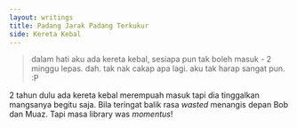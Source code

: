 ```yaml
---
layout: writings
title: Padang Jarak Padang Terkukur
side: Kereta Kebal
---
```


> dalam hati aku ada kereta kebal, sesiapa pun tak boleh masuk - 2 minggu lepas.
> dah. tak nak cakap apa lagi. aku tak harap sangat pun. :P

2 tahun dulu ada kereta kebal merempuah masuk tapi dia tinggalkan mangsanya begitu saja. Bila teringat balik rasa _wasted_ menangis depan Bob dan Muaz. Tapi masa library was _momentus_!

